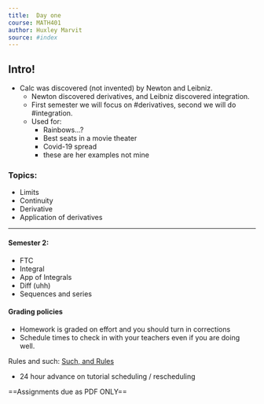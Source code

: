 ```yaml
---
title:  Day one 
course: MATH401 
author: Huxley Marvit
source: #index
---
```


## Intro!

- Calc was discovered (not invented) by Newton and Leibniz. 
    - Newton discovered derivatives, and Leibniz discovered integration. 
    - First semester we will focus on #derivatives, second we will do #integration. 
    - Used for:
        - Rainbows...? 
        - Best seats in a movie theater
        - Covid-19 spread 
        - these are her examples not mine

### Topics: 
- Limits
- Continuity 
- Derivative
- Application of derivatives 
--- 
#### Semester 2: 
- FTC 
- Integral 
- App of Integrals 
- Diff (uhh) 
- Sequences and series 
#### Grading policies
- Homework is graded on effort and you should turn in corrections
- Schedule times to check in with your teachers even if you are doing well.


Rules and such: [Such, and Rules](https://stickies.io/boards/5f4032d2c2ff5f619d63b5c7#1)
- 24 hour advance on tutorial scheduling / rescheduling

==Assignments due as PDF ONLY==













